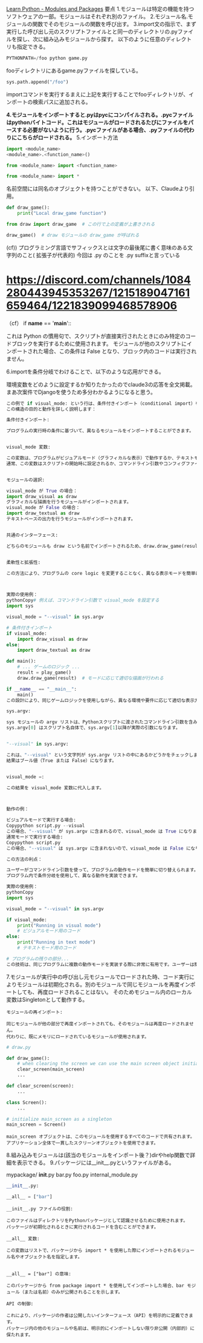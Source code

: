 [Learn Python - Modules and Packages](https://www.learnpython.org/en/Modules_and_Packages)
要点
1.モジュールは特定の機能を持つソフトウェアの一部。モジュールはそれぞれ別のファイル。
2.モジュール名.モジュールの関数でそのモジュールの関数を呼び出す。
3.import文の指示で、まず実行した呼び出し元のスクリプトファイルとと同一のディレクトリの.pyファイルを探し、次に組み込みモジュールから探す。
以下のように任意のディレクトリも指定できる。
```python
PYTHONPATH=/foo python game.py
```
fooディレクトリにあるgame.pyファイルを探している。

```python
sys.path.append("/foo")
```
importコマンドを実行するまえに上記を実行することでfooディレクトリが、インポートの検索パスに追加される。

**4.モジュールをインポートすると.pyはpycにコンパイルされる。.pycファイルはpythonバイトコード。これはモジュールがロードされるたびにファイルをパースする必要がないように行う。.pycファイルがある場合、.pyファイルの代わりにこちらがロードされる。**
5.インポート方法
```python 
import <module_name>
<module_name>.<function_name>()
```

```python
from <module_name> import <function_name>
```

```python
from <module_name> import *
```


名前空間には同名のオブジェクトを持つことができない。
以下、Claudeより引用。
```python
def draw_game():
    print("Local draw_game function")

from draw import draw_game  # この行で上の定義が上書きされる

draw_game()  # draw モジュールの draw_game が呼ばれる
```

(cf))
プログラミング言語でサフィックスとは文字の最後尾に書く意味のある文字列のこと( 拡張子が代表的) 今回は .py のことを .py suffixと言っている
# https://discord.com/channels/1084280443945353267/1215189047161659464/1221839099468578906


（cf）
if __name__ == '__main__'::

これは Python の慣用句で、スクリプトが直接実行されたときにのみ特定のコードブロックを実行するために使用されます。
モジュールが他のスクリプトにインポートされた場合、この条件は False となり、ブロック内のコードは実行されません。

6.importを条件分岐でわけることで、以下のような応用ができる。

環境変数をどのように設定するか知りたかったのでclaude3の応答を全文掲載。まあ次案件でDjangoを使うため多分わかるようになると思う。

```python
この例で if visual_mode: という行は、条件付きインポート（conditional import）を示しています。visual_mode は、プログラムの動作モードを決定するブール型（True または False）の変数であると想定されています。
この構造の目的と動作を詳しく説明します：

条件付きインポート:

プログラムの実行時の条件に基づいて、異なるモジュールをインポートすることができます。


visual_mode 変数:

この変数は、プログラムがビジュアルモード（グラフィカルな表示）で動作するか、テキストモードで動作するかを決定します。
通常、この変数はスクリプトの開始時に設定されるか、コマンドライン引数やコンフィグファイルから読み込まれます。


モジュールの選択:

visual_mode が True の場合：
import draw_visual as draw
グラフィカルな描画を行うモジュールがインポートされます。
visual_mode が False の場合：
import draw_textual as draw
テキストベースの出力を行うモジュールがインポートされます。


共通のインターフェース:

どちらのモジュールも draw という名前でインポートされるため、draw.draw_game(result) という呼び出しは、選択されたモードに関わらず同じ形で使用できます。


柔軟性と拡張性:

この方法により、プログラムの core logic を変更することなく、異なる表示モードを簡単に切り替えることができます。



実際の使用例：
pythonCopy# 例えば、コマンドライン引数で visual_mode を設定する
import sys

visual_mode = "--visual" in sys.argv

# 条件付きインポート
if visual_mode:
    import draw_visual as draw
else:
    import draw_textual as draw

def main():
    # ... ゲームのロジック ...
    result = play_game()
    draw.draw_game(result)  # モードに応じて適切な描画が行われる

if __name__ == "__main__":
    main()
この設計により、同じゲームロジックを使用しながら、異なる環境や要件に応じて適切な表示方法を選択することができます。例えば、グラフィカルインターフェースが利用可能な環境では視覚的に豊かな表示を、コンソール環境ではテキストベースの表示を使用するといった柔軟性が得られます。 CopyRetryClaude does not have the ability to run the code it generates yet.Tvisual_mode = "--visual" in sys.argvとは？ Editvisual_mode = "--visual" in sys.argv という行は、コマンドライン引数を確認して、プログラムの動作モードを設定するPythonの表現です。詳しく説明しましょう：

sys.argv:

sys モジュールの argv リストは、Pythonスクリプトに渡されたコマンドライン引数を含みます。
sys.argv[0] はスクリプト名自体で、sys.argv[1]以降が実際の引数になります。


"--visual" in sys.argv:

これは、"--visual" という文字列が sys.argv リストの中にあるかどうかをチェックします。
結果はブール値（True または False）になります。


visual_mode =:

この結果を visual_mode 変数に代入します。



動作の例：

ビジュアルモードで実行する場合:
Copypython script.py --visual
この場合、"--visual" が sys.argv に含まれるので、visual_mode は True になります。
通常モードで実行する場合:
Copypython script.py
この場合、"--visual" は sys.argv に含まれないので、visual_mode は False になります。

この方法の利点：

ユーザーがコマンドライン引数を使って、プログラムの動作モードを簡単に切り替えられます。
プログラム内で条件分岐を使用して、異なる動作を実装できます。

実際の使用例：
pythonCopy
import sys

visual_mode = "--visual" in sys.argv

if visual_mode:
    print("Running in visual mode")
    # ビジュアルモード用のコード
else:
    print("Running in text mode")
    # テキストモード用のコード

# プログラムの残りの部分...
この技術は、同じプログラムに複数の動作モードを実装する際に非常に有用です。ユーザーは簡単にモードを切り替えられ、開発者は1つのスクリプトで複数の機能を提供できます。
```

7.モジュールが実行中の呼び出し元モジュールでロードされた時、コード実行によりモジュールは初期化される。別のモジュールで同じモジュールを再度インポートしても、再度ロードされることはない。
そのためモジュール内のローカル変数はSingletonとして動作する。

```claude
モジュールの再インポート:

同じモジュールが他の部分で再度インポートされても、そのモジュールは再度ロードされません。
代わりに、既にメモリにロードされているモジュールが使用されます。
```

```python
# draw.py

def draw_game():
    # when clearing the screen we can use the main screen object initialized in this module
    clear_screen(main_screen)
    ...

def clear_screen(screen):
    ...

class Screen():
    ...

# initialize main_screen as a singleton
main_screen = Screen()
```

```claude3
main_screen オブジェクトは、このモジュールを使用するすべてのコードで共有されます。
アプリケーション全体で一貫したスクリーンオブジェクトを使用できます。
```

8.組み込みモジュールは(該当のモジュールをインポート後？)dirやhelp関数で詳細を表示できる。
9.パッケージには__init__.pyというファイルがある。

mypackage/
    __init__.py
    bar.py
    foo.py
    internal_module.py

```python
__init__.py:

__all__ = ["bar"]
```


```claude
__init__.py ファイルの役割:

このファイルはディレクトリをPythonパッケージとして認識させるために使用されます。
パッケージが初期化されるときに実行されるコードを含むことができます。

__all__ 変数:

この変数はリストで、パッケージから import * を使用した際にインポートされるモジュール名やオブジェクト名を指定します。


__all__ = ["bar"] の意味:

このパッケージから from package import * を使用してインポートした場合、bar モジュール（または名前）のみが公開されることを示します。

API の制御:

これにより、パッケージの作者は公開したいインターフェース（API）を明示的に定義できます。
パッケージ内の他のモジュールや名前は、明示的にインポートしない限り非公開（内部的）に保たれます。
```

